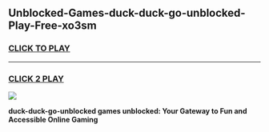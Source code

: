 
## Unblocked-Games-duck-duck-go-unblocked-Play-Free-xo3sm
<h3>
<a href="https://premium76.site?title=duck-duck-go-unblocked&ref=12A">CLICK TO PLAY</a></h3>
<hr>

<h3>
<a href="https://premium76.site?title=duck-duck-go-unblocked&ref=12A">CLICK 2 PLAY</a>
  
</h3>

<a href="https://premium76.site?title=duck-duck-go-unblocked&ref=12A"><img src="https://clearcache.store/games.png"></a>


**duck-duck-go-unblocked games unblocked: Your Gateway to Fun and Accessible Online Gaming**
